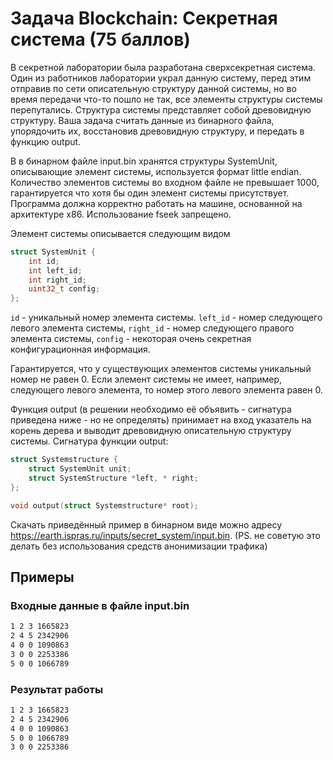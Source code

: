 # Задача Blockchain: Секретная система (75 баллов)

В секретной лаборатории была разработана сверхсекретная система. Один из работников лаборатории украл данную систему, перед этим отправив по сети описательную структуру данной системы, но во время передачи что-то пошло не так, все элементы структуры системы перепутались. Структура системы представляет собой древовидную структуру. Ваша задача считать данные из бинарного файла, упорядочить их, восстановив древовидную структуру, и передать в функцию output.

В в бинарном файле input.bin хранятся структуры SystemUnit, описывающие элемент системы, используется формат little endian. Количество элементов системы во входном файле не превышает 1000, гарантируется что хотя бы один элемент системы присутствует. Программа должна корректно работать на машине, основанной на архитектуре х86. Использование fseek запрещено.

Элемент системы описывается следующим видом

```C
struct SystemUnit {
    int id;
    int left_id;
    int right_id;
    uint32_t config;
};
```

`id` - уникальный номер элемента системы. `left_id` - номер следующего левого элемента системы, `right_id` - номер следующего правого элемента системы, `config` - некоторая очень секретная конфигурационная информация.

Гарантируется, что у существующих элементов системы уникальный номер не равен 0. Если элемент системы не имеет, например, следующего левого элемента, то номер этого левого элемента равен 0.

Функция output (в решении необходимо её объявить - сигнатура приведена ниже - но не определять) принимает на вход указатель на корень дерева и выводит древовидную описательную структуру системы. Сигнатура функции output:

```C
struct Systemstructure {
    struct SystemUnit unit;
    struct SystemStructure *left, * right;
};

void output(struct Systemstructure* root);
```
Скачать приведённый пример в бинарном виде можно адресу https://earth.ispras.ru/inputs/secret_system/input.bin. (PS. не советую это делать без использования средств анонимизации трафика)

## Примеры

### Входные данные в файле input.bin
```sh
1 2 3 1665823
2 4 5 2342906
4 0 0 1090863
3 0 0 2253386
5 0 0 1066789
```

### Результат работы
```sh
1 2 3 1665823
2 4 5 2342906
4 0 0 1090863
5 0 0 1066789
3 0 0 2253386
```